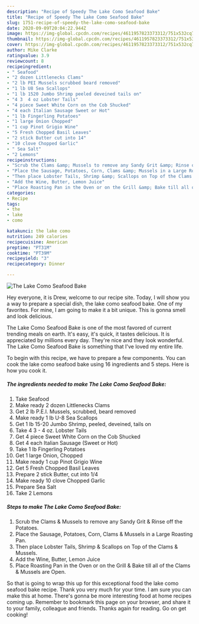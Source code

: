 ```yaml
---
description: "Recipe of Speedy The Lake Como Seafood Bake"
title: "Recipe of Speedy The Lake Como Seafood Bake"
slug: 1751-recipe-of-speedy-the-lake-como-seafood-bake
date: 2020-09-09T20:04:22.944Z
image: https://img-global.cpcdn.com/recipes/4611957823373312/751x532cq70/the-lake-como-seafood-bake-recipe-main-photo.jpg
thumbnail: https://img-global.cpcdn.com/recipes/4611957823373312/751x532cq70/the-lake-como-seafood-bake-recipe-main-photo.jpg
cover: https://img-global.cpcdn.com/recipes/4611957823373312/751x532cq70/the-lake-como-seafood-bake-recipe-main-photo.jpg
author: Mike Clarke
ratingvalue: 3.9
reviewcount: 8
recipeingredient:
- " Seafood"
- "2 dozen Littlenecks Clams"
- "2 lb PEI Mussels scrubbed beard removed"
- "1 lb U8 Sea Scallops"
- "1 lb 1520 Jumbo Shrimp peeled deveined tails on"
- "4 3  4 oz Lobster Tails"
- "4 piece Sweet White Corn on the Cob Shucked"
- "4 each Italian Sausage Sweet or Hot"
- "1 lb Fingerling Potatoes"
- "1 large Onion Chopped"
- "1 cup Pinot Grigio Wine"
- "5 Fresh Chopped Basil Leaves"
- "2 stick Butter cut into 14"
- "10 clove Chopped Garlic"
- " Sea Salt"
- "2 Lemons"
recipeinstructions:
- "Scrub the Clams &amp; Mussels to remove any Sandy Grit &amp; Rinse off the Potatoes."
- "Place the Sausage, Potatoes, Corn, Clams &amp; Mussels in a Large Roasting Pan."
- "Then place Lobster Tails, Shrimp &amp; Scallops on Top of the Clams &amp; Mussels."
- "Add the Wine, Butter, Lemon Juice"
- "Place Roasting Pan in the Oven or on the Grill &amp; Bake till all of the Clams &amp; Mussels are Open."
categories:
- Recipe
tags:
- the
- lake
- como

katakunci: the lake como 
nutrition: 249 calories
recipecuisine: American
preptime: "PT31M"
cooktime: "PT39M"
recipeyield: "3"
recipecategory: Dinner

---
```



![The Lake Como Seafood Bake](https://img-global.cpcdn.com/recipes/4611957823373312/751x532cq70/the-lake-como-seafood-bake-recipe-main-photo.jpg)

Hey everyone, it is Drew, welcome to our recipe site. Today, I will show you a way to prepare a special dish, the lake como seafood bake. One of my favorites. For mine, I am going to make it a bit unique. This is gonna smell and look delicious.

The Lake Como Seafood Bake is one of the most favored of current trending meals on earth. It's easy, it's quick, it tastes delicious. It is appreciated by millions every day. They're nice and they look wonderful. The Lake Como Seafood Bake is something that I've loved my entire life.




To begin with this recipe, we have to prepare a few components. You can cook the lake como seafood bake using 16 ingredients and 5 steps. Here is how you cook it.

<!--inarticleads1-->

##### The ingredients needed to make The Lake Como Seafood Bake:

1. Take  Seafood
1. Make ready 2 dozen Littlenecks Clams
1. Get 2 lb P.E.I. Mussels, scrubbed, beard removed
1. Make ready 1 lb U-8 Sea Scallops
1. Get 1 lb 15-20 Jumbo Shrimp, peeled, deveined, tails on
1. Take 4 3 - 4 oz. Lobster Tails
1. Get 4 piece Sweet White Corn on the Cob Shucked
1. Get 4 each Italian Sausage (Sweet or Hot)
1. Take 1 lb Fingerling Potatoes
1. Get 1 large Onion, Chopped
1. Make ready 1 cup Pinot Grigio Wine
1. Get 5 Fresh Chopped Basil Leaves
1. Prepare 2 stick Butter, cut into 1/4
1. Make ready 10 clove Chopped Garlic
1. Prepare  Sea Salt
1. Take 2 Lemons




<!--inarticleads2-->

##### Steps to make The Lake Como Seafood Bake:

1. Scrub the Clams &amp; Mussels to remove any Sandy Grit &amp; Rinse off the Potatoes.
1. Place the Sausage, Potatoes, Corn, Clams &amp; Mussels in a Large Roasting Pan.
1. Then place Lobster Tails, Shrimp &amp; Scallops on Top of the Clams &amp; Mussels.
1. Add the Wine, Butter, Lemon Juice
1. Place Roasting Pan in the Oven or on the Grill &amp; Bake till all of the Clams &amp; Mussels are Open.




So that is going to wrap this up for this exceptional food the lake como seafood bake recipe. Thank you very much for your time. I am sure you can make this at home. There's gonna be more interesting food at home recipes coming up. Remember to bookmark this page on your browser, and share it to your family, colleague and friends. Thanks again for reading. Go on get cooking!
